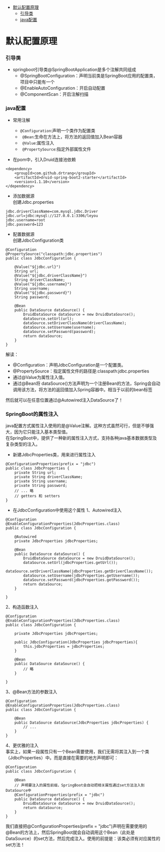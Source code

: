* [默认配置原理](#默认配置原理)
  * [引导类](#引导类)
  * [java配置](#java配置)
# 默认配置原理
### 引导类
* springboot引导类@SpringBootApplication是多个注解共同组成  
  - @SpringBootConfiguration：声明当前类是SpringBoot应用的配置类，项目中只能有一个
  - @EnableAutoConfiguration：开启自动配置
  - @ComponentScan：开启注解扫描
### java配置
* 常用注解
  - `` @Configuration ``:声明一个类作为配置类
  - `` @Bean``:生命在方法上，将方法的返回值加入Bean容器
  - `` @Value``:属性注入
  - `` @PropertySource``:指定外部属性文件
  
* 在pom中，引入Druid连接池依赖
```
<dependency>
    <groupId>com.github.drtrang</groupId>
    <artifactId>druid-spring-boot2-starter</artifactId>
    <version>1.1.10</version>
</dependency>
```
* 添加数据源  
创建Jdbc.properties
```
jdbc.driverClassName=com.mysql.jdbc.Driver
jdbc.url=jdbc:mysql://127.0.0.1:3306/leyou
jdbc.username=root
jdbc.password=123
```
* 配置数据源  
创建JdbcConfiguration类
```
@Configuration
@PropertySource("classpath:jdbc.properties")
public class JdbcConfiguration {

    @Value("${jdbc.url}")
    String url;
    @Value("${jdbc.driverClassName}")
    String driverClassName;
    @Value("${jdbc.username}")
    String username;
    @Value("${jdbc.password}")
    String password;

    @Bean
    public DataSource dataSource() {
        DruidDataSource dataSource = new DruidDataSource();
        dataSource.setUrl(url);
        dataSource.setDriverClassName(driverClassName);
        dataSource.setUsername(username);
        dataSource.setPassword(password);
        return dataSource;
    }
}
```
解读：

- @Configuration：声明JdbcConfiguration是一个配置类。
- @PropertySource：指定属性文件的路径是:classpath:jdbc.properties
- 通过@Value为属性注入值。
- 通过@Bean将 dataSource()方法声明为一个注册Bean的方法，Spring会自动调用该方法，将方法的返回值加入Spring容器中。相当于以前的bean标签

然后就可以在任意位置通过@Autowired注入DataSource了！

### SpringBoot的属性注入
java配置方式属性注入使用的是@Value注解。这种方式虽然可行，但是不够强大，因为它只能注入基本类型值。  
在SpringBoot中，提供了一种新的属性注入方式，支持各种java基本数据类型及复杂类型的注入。
* 新建JdbcProperties类，用来进行属性注入
```
@ConfigurationProperties(prefix = "jdbc")
public class JdbcProperties {
    private String url;
    private String driverClassName;
    private String username;
    private String password;
    // ... 略
    // getters 和 setters
}
```
* 在JdbcConfiguration中使用这个属性
1、Autowired注入
```
@Configuration
@EnableConfigurationProperties(JdbcProperties.class)
public class JdbcConfiguration {

    @Autowired
    private JdbcProperties jdbcProperties;

    @Bean
    public DataSource dataSource() {
        DruidDataSource dataSource = new DruidDataSource();
        dataSource.setUrl(jdbcProperties.getUrl());
        dataSource.setDriverClassName(jdbcProperties.getDriverClassName());
        dataSource.setUsername(jdbcProperties.getUsername());
        dataSource.setPassword(jdbcProperties.getPassword());
        return dataSource;
    }

}
```
2、构造函数注入
```
@Configuration
@EnableConfigurationProperties(JdbcProperties.class)
public class JdbcConfiguration {

    private JdbcProperties jdbcProperties;

    public JdbcConfiguration(JdbcProperties jdbcProperties){
        this.jdbcProperties = jdbcProperties;
    }

    @Bean
    public DataSource dataSource() {
        // 略
    }

}
```
3、@Bean方法的参数注入
```
@Configuration
@EnableConfigurationProperties(JdbcProperties.class)
public class JdbcConfiguration {

    @Bean
    public DataSource dataSource(JdbcProperties jdbcProperties) {
        // ...
    }
}
```
4、更优雅的注入  
事实上，如果一段属性只有一个Bean需要使用，我们无需将其注入到一个类（JdbcProperties）中。而是直接在需要的地方声明即可：
```
@Configuration
public class JdbcConfiguration {
    
    @Bean
    // 声明要注入的属性前缀，SpringBoot会自动把相关属性通过set方法注入到DataSource中
    @ConfigurationProperties(prefix = "jdbc")
    public DataSource dataSource() {
        DruidDataSource dataSource = new DruidDataSource();
        return dataSource;
    }
}
```
我们直接把@ConfigurationProperties(prefix = "jdbc")声明在需要使用的@Bean的方法上，然后SpringBoot就会自动调用这个Bean（此处是DataSource）的set方法，然后完成注入。使用的前提是：该类必须有对应属性的set方法！



